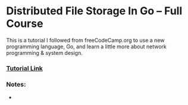 # Distributed File Storage In Go – Full Course

This is a tutorial I followed from freeCodeCamp.org to use a new programming language, Go, and learn a little more about network programming & system design.

### [Tutorial Link](https://youtu.be/IoY6bE--A54?feature=shared&t=8)

### Notes:

-
